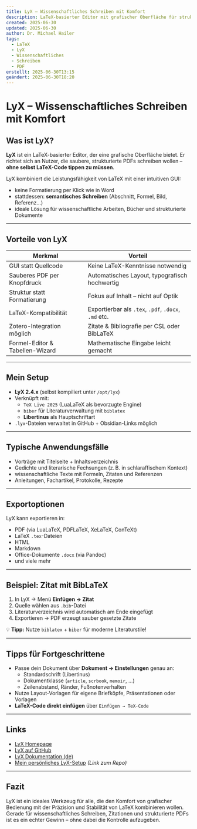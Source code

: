 ```yaml
---
title: LyX – Wissenschaftliches Schreiben mit Komfort
description: LaTeX-basierter Editor mit grafischer Oberfläche für strukturierte Dokumente
created: 2025-06-30
updated: 2025-06-30
author: Dr. Michael Hailer
tags:
  - LaTeX
  - LyX
  - Wissenschaftliches
  - Schreiben
  - PDF
erstellt: 2025-06-30T13:15
geändert: 2025-06-30T18:20
---
```


# LyX – Wissenschaftliches Schreiben mit Komfort

## Was ist LyX?

**LyX** ist ein LaTeX-basierter Editor, der eine grafische Oberfläche bietet. Er richtet sich an Nutzer, die saubere, strukturierte PDFs schreiben wollen – **ohne selbst LaTeX-Code tippen zu müssen**.

LyX kombiniert die Leistungsfähigkeit von LaTeX mit einer intuitiven GUI:

- keine Formatierung per Klick wie in Word
- stattdessen: **semantisches Schreiben** (Abschnitt, Formel, Bild, Referenz...)
- ideale Lösung für wissenschaftliche Arbeiten, Bücher und strukturierte Dokumente

---

## Vorteile von LyX

| Merkmal                         | Vorteil                                              |
| ------------------------------- | ---------------------------------------------------- |
| GUI statt Quellcode             | Keine LaTeX-Kenntnisse notwendig                     |
| Sauberes PDF per Knopfdruck     | Automatisches Layout, typografisch hochwertig        |
| Struktur statt Formatierung     | Fokus auf Inhalt – nicht auf Optik                   |
| LaTeX-Kompatibilität            | Exportierbar als `.tex`, `.pdf`, `.docx`, `.md` etc. |
| Zotero-Integration möglich      | Zitate & Bibliografie per CSL oder BibLaTeX          |
| Formel-Editor & Tabellen-Wizard | Mathematische Eingabe leicht gemacht                 |

---

## Mein Setup

- **LyX 2.4.x** (selbst kompiliert unter `/opt/lyx`)
- Verknüpft mit:
  - `TeX Live 2025` (LuaLaTeX als bevorzugte Engine)
  - `biber` für Literaturverwaltung mit `biblatex`
  - **Libertinus** als Hauptschriftart
- `.lyx`-Dateien verwaltet in GitHub + Obsidian-Links möglich

---

## Typische Anwendungsfälle

- Vorträge mit Titelseite + Inhaltsverzeichnis
- Gedichte und literarische Fechsungen (z. B. in schlaraffischem Kontext)
- wissenschaftliche Texte mit Formeln, Zitaten und Referenzen
- Anleitungen, Fachartikel, Protokolle, Rezepte

---

## Exportoptionen

LyX kann exportieren in:

- PDF (via LuaLaTeX, PDFLaTeX, XeLaTeX, ConTeXt)
- LaTeX `.tex`-Dateien
- HTML
- Markdown
- Office-Dokumente `.docx` (via Pandoc)
- und viele mehr

---

## Beispiel: Zitat mit BibLaTeX

1. In LyX → Menü **Einfügen → Zitat**
2. Quelle wählen aus `.bib`-Datei
3. Literaturverzeichnis wird automatisch am Ende eingefügt
4. Exportieren → PDF erzeugt sauber gesetzte Zitate

💡 **Tipp:** Nutze `biblatex` + `biber` für moderne Literaturstile!

---

## Tipps für Fortgeschrittene

- Passe dein Dokument über **Dokument → Einstellungen** genau an:
  - Standardschrift (Libertinus)
  - Dokumentklasse (`article`, `scrbook`, `memoir`, ...)
  - Zeilenabstand, Ränder, Fußnotenverhalten
- Nutze Layout-Vorlagen für eigene Briefköpfe, Präsentationen oder Vorlagen
- **LaTeX-Code direkt einfügen** über `Einfügen → TeX-Code`

---

## Links

- [LyX Homepage](https://www.lyx.org)
- [LyX auf GitHub](https://github.com/lyx)
- [LyX Dokumentation (de)](https://wiki.lyx.org)
- [Mein persönliches LyX-Setup](https://github.com/dr-hailer/Mein-Setup) _(Link zum Repo)_

---

## Fazit

LyX ist ein ideales Werkzeug für alle, die den Komfort von grafischer Bedienung mit der Präzision und Stabilität von LaTeX kombinieren wollen.
Gerade für wissenschaftliches Schreiben, Zitationen und strukturierte PDFs ist es ein echter Gewinn – ohne dabei die Kontrolle aufzugeben.
